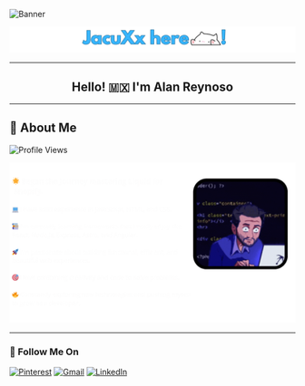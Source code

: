 
![Banner](https://github.com/JacuXx/JacuXx/raw/ea7cc0d8c19ec9616c5ff3aeea339fd2433305bc/Banner-Github.png)


![Banner](https://github.com/JacuXx/JacuXx/blob/main/banner-name.png?raw=true)


---

<h2 align="center">Hello! 🇲🇽 I'm Alan Reynoso</h2>

---

## 📌 About Me

![Profile Views](https://komarev.com/ghpvc/?username=JacuX&style=flat-square&color=blue)


![Banner](https://github.com/JacuXx/JacuXx/blob/main/about-me.gif?raw=true)





---

### 🔗 Follow Me On

[![Pinterest](https://img.shields.io/badge/Pinterest-red?style=for-the-badge&logo=pinterest&logoColor=white)](https://pinterest.com/)
[![Gmail](https://img.shields.io/badge/Gmail-D14836?style=for-the-badge&logo=gmail&logoColor=white)](mailto:youremail@gmail.com)
[![LinkedIn](https://img.shields.io/badge/LinkedIn-blue?style=for-the-badge&logo=linkedin&logoColor=white)](https://linkedin.com/in/tuusuario)



